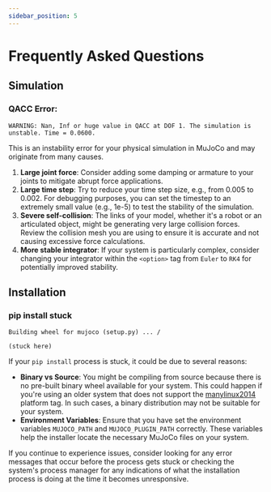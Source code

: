 ```yaml
---
sidebar_position: 5
---
```


# Frequently Asked Questions

## Simulation

### QACC Error:

```shell
WARNING: Nan, Inf or huge value in QACC at DOF 1. The simulation is unstable. Time = 0.0600.
```

This is an instability error for your physical simulation in MuJoCo and may originate from many causes.

1. **Large joint force**: Consider adding some damping or armature to your joints to mitigate abrupt force applications.
2. **Large time step**: Try to reduce your time step size, e.g., from 0.005 to 0.002. For debugging purposes, you can
   set the timestep to an extremely small value (e.g., 1e-5) to test the stability of the simulation.
3. **Severe self-collision**: The links of your model, whether it's a robot or an articulated object, might be
   generating very large collision forces. Review the collision mesh you are using to ensure it is accurate and not
   causing excessive force calculations.
4. **More stable integrator**: If your system is particularly complex, consider changing your integrator within
   the `<option>` tag from `Euler` to `RK4` for potentially improved stability.

## Installation

### pip install stuck

```shell
Building wheel for mujoco (setup.py) ... /

(stuck here)
```

If your `pip install` process is stuck, it could be due to several reasons:

- **Binary vs Source**: You might be compiling from source because there is no pre-built binary wheel available for your
  system. This could happen if you're using an older system that does not support
  the [manylinux2014](https://peps.python.org/pep-0599/) platform tag. In such cases, a binary distribution may not be
  suitable for your system.
- **Environment Variables**: Ensure that you have set the environment variables `MUJOCO_PATH` and `MUJOCO_PLUGIN_PATH`
  correctly. These variables help the installer locate the necessary MuJoCo files on your system.

If you continue to experience issues, consider looking for any error messages that occur before the process gets stuck
or checking the system's process manager for any indications of what the installation process is doing at the time it
becomes unresponsive.